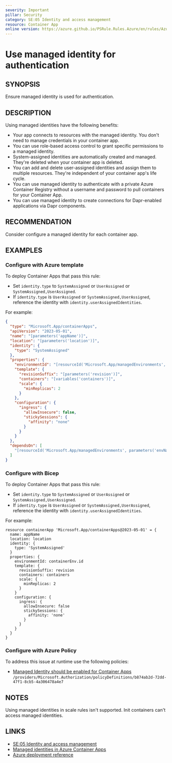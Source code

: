 ```yaml
---
severity: Important
pillar: Security
category: SE:05 Identity and access management
resource: Container App
online version: https://azure.github.io/PSRule.Rules.Azure/en/rules/Azure.ContainerApp.ManagedIdentity/
---
```


# Use managed identity for authentication

## SYNOPSIS

Ensure managed identity is used for authentication.

## DESCRIPTION

Using managed identities have the following benefits:

- Your app connects to resources with the managed identity.
  You don't need to manage credentials in your container app.
- You can use role-based access control to grant specific permissions to a managed identity.
- System-assigned identities are automatically created and managed.
  They're deleted when your container app is deleted.
- You can add and delete user-assigned identities and assign them to multiple resources.
  They're independent of your container app's life cycle.
- You can use managed identity to authenticate with a private Azure Container Registry without a username and password to pull containers for your Container App.
- You can use managed identity to create connections for Dapr-enabled applications via Dapr components.

## RECOMMENDATION

Consider configure a managed identity for each container app.

## EXAMPLES

### Configure with Azure template

To deploy Container Apps that pass this rule:

- Set `identity.type` to `SystemAssigned` or `UserAssigned` or `SystemAssigned,UserAssigned`.
- If `identity.type` is `UserAssigned` or `SystemAssigned,UserAssigned`, reference the identity with `identity.userAssignedIdentities`.

For example:

```json
{
  "type": "Microsoft.App/containerApps",
  "apiVersion": "2023-05-01",
  "name": "[parameters('appName')]",
  "location": "[parameters('location')]",
  "identity": {
    "type": "SystemAssigned"
  },
  "properties": {
    "environmentId": "[resourceId('Microsoft.App/managedEnvironments', parameters('envName'))]",
    "template": {
      "revisionSuffix": "[parameters('revision')]",
      "containers": "[variables('containers')]",
      "scale": {
        "minReplicas": 2
      }
    },
    "configuration": {
      "ingress": {
        "allowInsecure": false,
        "stickySessions": {
          "affinity": "none"
        }
      }
    }
  },
  "dependsOn": [
    "[resourceId('Microsoft.App/managedEnvironments', parameters('envName'))]"
  ]
}
```

### Configure with Bicep

To deploy Container Apps that pass this rule:

- Set `identity.type` to `SystemAssigned` or `UserAssigned` or `SystemAssigned,UserAssigned`.
- If `identity.type` is `UserAssigned` or `SystemAssigned,UserAssigned`, reference the identity with `identity.userAssignedIdentities`.

For example:

```bicep
resource containerApp 'Microsoft.App/containerApps@2023-05-01' = {
  name: appName
  location: location
  identity: {
    type: 'SystemAssigned'
  }
  properties: {
    environmentId: containerEnv.id
    template: {
      revisionSuffix: revision
      containers: containers
      scale: {
        minReplicas: 2
      }
    }
    configuration: {
      ingress: {
        allowInsecure: false
        stickySessions: {
          affinity: 'none'
        }
      }
    }
  }
}
```

<!-- external:avm avm/res/app/container-app managedIdentities -->

### Configure with Azure Policy

To address this issue at runtime use the following policies:

- [Managed Identity should be enabled for Container Apps](https://github.com/Azure/azure-policy/blob/master/built-in-policies/policyDefinitions/Container%20Apps/ContainerApps_ManagedIdentity_Audit.json)
  `/providers/Microsoft.Authorization/policyDefinitions/b874ab2d-72dd-47f1-8cb5-4a306478a4e7`

## NOTES

Using managed identities in scale rules isn't supported.
Init containers can't access managed identities.

## LINKS

- [SE:05 Identity and access management](https://learn.microsoft.com/azure/well-architected/security/identity-access)
- [Managed identities in Azure Container Apps](https://learn.microsoft.com/azure/container-apps/managed-identity)
- [Azure deployment reference](https://learn.microsoft.com/azure/templates/microsoft.app/containerapps#managedserviceidentity)
